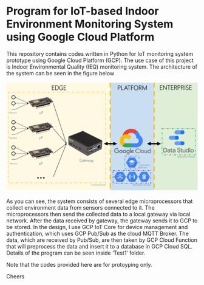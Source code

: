 # Program for IoT-based Indoor Environment Monitoring System using Google Cloud Platform

This repository contains codes written in Python for IoT monitoring system prototype using Google Cloud Platform (GCP). The use case of this project is Indoor Environmental Quality (IEQ) monitoring system. The architecture of the system can be seen in the figure below

![Architecture of the system](fullArchitecture.jpg)

As you can see, the system consists of several edge microprocessors that collect environment data from sensors connected to it. The microprocessors then send the collected data to a local gateway via local network. After the data received by gateway, the gateway sends it to GCP to be stored. In the design, I use GCP IoT Core for device management and authentication, which uses GCP Pub/Sub as the cloud MQTT Broker. The data, which are received by Pub/Sub, are then taken by GCP Cloud Function that will preprocess the data and insert it to a database in GCP Cloud SQL. Details of the program can be seen inside ‘Test1’ folder.

Note that the codes provided here are for protoyping only.

Cheers
